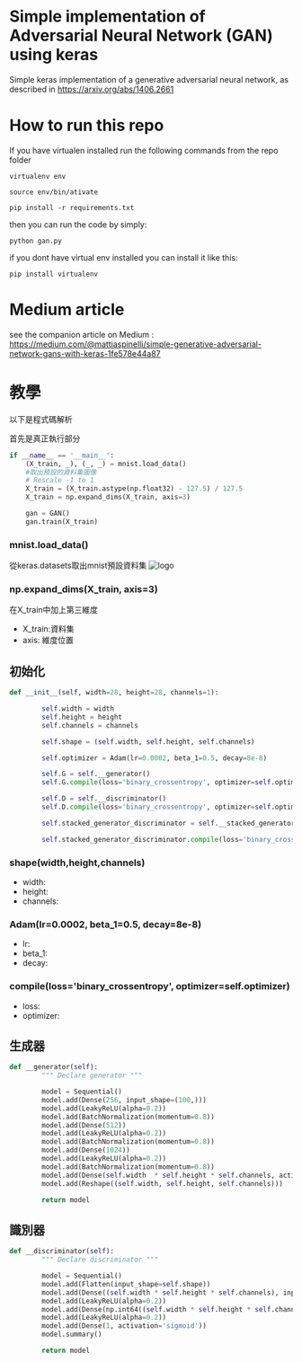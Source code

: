 
# Simple implementation of Adversarial Neural Network (GAN) using keras
Simple keras implementation of a generative adversarial neural network, as described in https://arxiv.org/abs/1406.2661

# How to run this repo
If you have virtualen installed run the following commands from the repo folder

```
virtualenv env

source env/bin/ativate

pip install -r requirements.txt

```
then you can run the code by simply: 
```
python gan.py

```

if you dont have virtual env installed you can install it like this: 

```
pip install virtualenv

```
# Medium article
see the companion article on Medium : https://medium.com/@mattiaspinelli/simple-generative-adversarial-network-gans-with-keras-1fe578e44a87



# 教學
以下是程式碼解析

首先是真正執行部分
```python
if __name__ == '__main__':
	(X_train, _), (_, _) = mnist.load_data()
	#取出預設的資料集圖像
	# Rescale -1 to 1
	X_train = (X_train.astype(np.float32) - 127.5) / 127.5
	X_train = np.expand_dims(X_train, axis=3)

	gan = GAN()
	gan.train(X_train)

```
### mnist.load_data()
從keras.datasets取出mnist預設資料集
![logo](https://upload.wikimedia.org/wikipedia/commons/2/27/MnistExamples.png)


### np.expand_dims(X_train, axis=3)
在X_train中加上第三維度
- X_train:資料集
- axis: 維度位置


## 初始化
```python
def __init__(self, width=28, height=28, channels=1):

        self.width = width
        self.height = height
        self.channels = channels

        self.shape = (self.width, self.height, self.channels)

        self.optimizer = Adam(lr=0.0002, beta_1=0.5, decay=8e-8)

        self.G = self.__generator()
        self.G.compile(loss='binary_crossentropy', optimizer=self.optimizer)

        self.D = self.__discriminator()
        self.D.compile(loss='binary_crossentropy', optimizer=self.optimizer, metrics=['accuracy'])

        self.stacked_generator_discriminator = self.__stacked_generator_discriminator()

        self.stacked_generator_discriminator.compile(loss='binary_crossentropy', optimizer=self.optimizer)


```

### shape(width,height,channels)
- width:
- height:
- channels:

### Adam(lr=0.0002, beta_1=0.5, decay=8e-8)
- lr:
- beta_1:
- decay:

### compile(loss='binary_crossentropy', optimizer=self.optimizer)
- loss:
- optimizer:


## 生成器
```python
def __generator(self):
        """ Declare generator """

        model = Sequential()
        model.add(Dense(256, input_shape=(100,)))
        model.add(LeakyReLU(alpha=0.2))
        model.add(BatchNormalization(momentum=0.8))
        model.add(Dense(512))
        model.add(LeakyReLU(alpha=0.2))
        model.add(BatchNormalization(momentum=0.8))
        model.add(Dense(1024))
        model.add(LeakyReLU(alpha=0.2))
        model.add(BatchNormalization(momentum=0.8))
        model.add(Dense(self.width  * self.height * self.channels, activation='tanh'))
        model.add(Reshape((self.width, self.height, self.channels)))

        return model

```


## 識別器
```python
def __discriminator(self):
        """ Declare discriminator """

        model = Sequential()
        model.add(Flatten(input_shape=self.shape))
        model.add(Dense((self.width * self.height * self.channels), input_shape=self.shape))
        model.add(LeakyReLU(alpha=0.2))
        model.add(Dense(np.int64((self.width * self.height * self.channels)/2)))
        model.add(LeakyReLU(alpha=0.2))
        model.add(Dense(1, activation='sigmoid'))
        model.summary()

        return model
```




